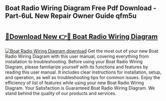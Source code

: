 ## Boat Radio Wiring Diagram Free Pdf Download - Part-6uL New Repair Owner Guide qfm5u

# <h2><a href="http://dfo2ci.blite.top/?on=Boat+Radio+Wiring+Diagram">🔗Download New 👉🔴 Boat Radio Wiring Diagram</a></h2>

[![Boat Radio Wiring Diagram download](https://i.imgur.com/lujVjoI.png)](http://dfo2ci.blite.top/?on=Boat+Radio+Wiring+Diagram)
Get the most out of your new Boat Radio Wiring Diagram with this user manual, covering everything from installation to troubleshooting. Before using your Boat Radio Wiring Diagram, please familiarize yourself with its functions and features by reading this user manual. It includes clear instructions for installation, setup, and operation, as well as troubleshooting tips for common issues. Enjoy the efficiency of list of features while using your new Boat Radio Wiring Diagram. Your Satisfaction is Guaranteed Boat Radio Wiring Diagram. We stand behind the quality of our products and services.
